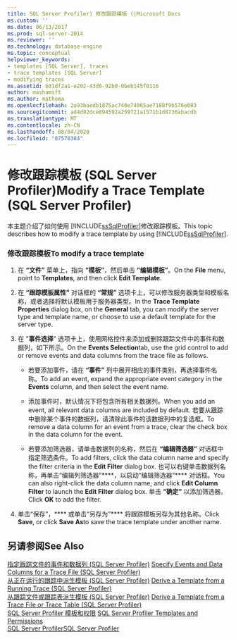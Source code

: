 ```yaml
---
title: SQL Server Profiler) 修改跟踪模板 (|Microsoft Docs
ms.custom: ''
ms.date: 06/13/2017
ms.prod: sql-server-2014
ms.reviewer: ''
ms.technology: database-engine
ms.topic: conceptual
helpviewer_keywords:
- templates [SQL Server], traces
- trace templates [SQL Server]
- modifying traces
ms.assetid: b81df2a1-e202-43d8-92b0-0beb145f0116
author: mashamsft
ms.author: mathoma
ms.openlocfilehash: 2a93baedb1875ac740e74065ae7188f9b576e083
ms.sourcegitcommit: ad4d92dce894592a259721a1571b1d8736abacdb
ms.translationtype: MT
ms.contentlocale: zh-CN
ms.lasthandoff: 08/04/2020
ms.locfileid: "87578384"
---
```

# <a name="modify-a-trace-template-sql-server-profiler"></a><span data-ttu-id="21d3b-102">修改跟踪模板 (SQL Server Profiler)</span><span class="sxs-lookup"><span data-stu-id="21d3b-102">Modify a Trace Template (SQL Server Profiler)</span></span>
  <span data-ttu-id="21d3b-103">本主题介绍了如何使用 [!INCLUDE[ssSqlProfiler](../includes/sssqlprofiler-md.md)]修改跟踪模板。</span><span class="sxs-lookup"><span data-stu-id="21d3b-103">This topic describes how to modify a trace template by using [!INCLUDE[ssSqlProfiler](../includes/sssqlprofiler-md.md)].</span></span>  
  
### <a name="to-modify-a-trace-template"></a><span data-ttu-id="21d3b-104">修改跟踪模板</span><span class="sxs-lookup"><span data-stu-id="21d3b-104">To modify a trace template</span></span>  
  
1.  <span data-ttu-id="21d3b-105">在 **“文件”** 菜单上，指向 **“模板”**，然后单击 **“编辑模板”**。</span><span class="sxs-lookup"><span data-stu-id="21d3b-105">On the **File** menu, point to **Templates**, and then click **Edit Template**.</span></span>  
  
2.  <span data-ttu-id="21d3b-106">在 **“跟踪模板属性”** 对话框的 **“常规”** 选项卡上，可以修改服务器类型和模板名称，或者选择将默认模板用于服务器类型。</span><span class="sxs-lookup"><span data-stu-id="21d3b-106">In the **Trace Template Properties** dialog box, on the **General** tab, you can modify the server type and template name, or choose to use a default template for the server type.</span></span>  
  
3.  <span data-ttu-id="21d3b-107">在 "**事件选择**" 选项卡上，使用网格控件来添加或删除跟踪文件中的事件和数据列，如下所示。</span><span class="sxs-lookup"><span data-stu-id="21d3b-107">On the **Events Selection**tab, use the grid control to add or remove events and data columns from the trace file as follows.</span></span>  
  
    -   <span data-ttu-id="21d3b-108">若要添加事件，请在 **“事件”** 列中展开相应的事件类别，再选择事件名称。</span><span class="sxs-lookup"><span data-stu-id="21d3b-108">To add an event, expand the appropriate event category in the **Events** column, and then select the event name.</span></span>  
  
    -   <span data-ttu-id="21d3b-109">添加事件时，默认情况下将包含所有相关数据列。</span><span class="sxs-lookup"><span data-stu-id="21d3b-109">When you add an event, all relevant data columns are included by default.</span></span> <span data-ttu-id="21d3b-110">若要从跟踪中删除某个事件的数据列，请清除此事件的该数据列中的复选框。</span><span class="sxs-lookup"><span data-stu-id="21d3b-110">To remove a data column for an event from a trace, clear the check box in the data column for the event.</span></span>  
  
    -   <span data-ttu-id="21d3b-111">若要添加筛选器，请单击数据列的名称，然后在 **“编辑筛选器”** 对话框中指定筛选条件。</span><span class="sxs-lookup"><span data-stu-id="21d3b-111">To add filters, click the data column name and specify the filter criteria in the **Edit Filter** dialog box.</span></span> <span data-ttu-id="21d3b-112">也可以右键单击数据列名称，再单击“编辑列筛选器”\*\*\*\*，以启动“编辑筛选器”\*\*\*\* 对话框。</span><span class="sxs-lookup"><span data-stu-id="21d3b-112">You can also right-click the data column name, and click **Edit Column Filter** to launch the **Edit Filter** dialog box.</span></span> <span data-ttu-id="21d3b-113">单击 **“确定”** 以添加筛选器。</span><span class="sxs-lookup"><span data-stu-id="21d3b-113">Click **OK** to add the filter.</span></span>  
  
4.  <span data-ttu-id="21d3b-114">单击“保存”，\*\*\*\* 或单击“另存为”\*\*\*\* 将跟踪模板另存为其他名称。</span><span class="sxs-lookup"><span data-stu-id="21d3b-114">Click **Save**, or click **Save As**to save the trace template under another name.</span></span>  
  
## <a name="see-also"></a><span data-ttu-id="21d3b-115">另请参阅</span><span class="sxs-lookup"><span data-stu-id="21d3b-115">See Also</span></span>  
 <span data-ttu-id="21d3b-116">[指定跟踪文件的事件和数据列 &#40;SQL Server Profiler&#41;](../tools/sql-server-profiler/specify-events-and-data-columns-for-a-trace-file-sql-server-profiler.md) </span><span class="sxs-lookup"><span data-stu-id="21d3b-116">[Specify Events and Data Columns for a Trace File &#40;SQL Server Profiler&#41;](../tools/sql-server-profiler/specify-events-and-data-columns-for-a-trace-file-sql-server-profiler.md) </span></span>  
 <span data-ttu-id="21d3b-117">[从正在运行的跟踪中派生模板 (SQL Server Profiler)](../tools/sql-server-profiler/derive-a-template-from-a-running-trace-sql-server-profiler.md) </span><span class="sxs-lookup"><span data-stu-id="21d3b-117">[Derive a Template from a Running Trace &#40;SQL Server Profiler&#41;](../tools/sql-server-profiler/derive-a-template-from-a-running-trace-sql-server-profiler.md) </span></span>  
 <span data-ttu-id="21d3b-118">[从跟踪文件或跟踪表派生模板 (SQL Server Profiler)](../tools/sql-server-profiler/derive-a-template-from-a-trace-file-or-trace-table-sql-server-profiler.md) </span><span class="sxs-lookup"><span data-stu-id="21d3b-118">[Derive a Template from a Trace File or Trace Table &#40;SQL Server Profiler&#41;](../tools/sql-server-profiler/derive-a-template-from-a-trace-file-or-trace-table-sql-server-profiler.md) </span></span>  
 <span data-ttu-id="21d3b-119">[SQL Server Profiler 模板和权限](../tools/sql-server-profiler/sql-server-profiler-templates-and-permissions.md) </span><span class="sxs-lookup"><span data-stu-id="21d3b-119">[SQL Server Profiler Templates and Permissions](../tools/sql-server-profiler/sql-server-profiler-templates-and-permissions.md) </span></span>  
 [<span data-ttu-id="21d3b-120">SQL Server Profiler</span><span class="sxs-lookup"><span data-stu-id="21d3b-120">SQL Server Profiler</span></span>](../tools/sql-server-profiler/sql-server-profiler.md)  
  
  
